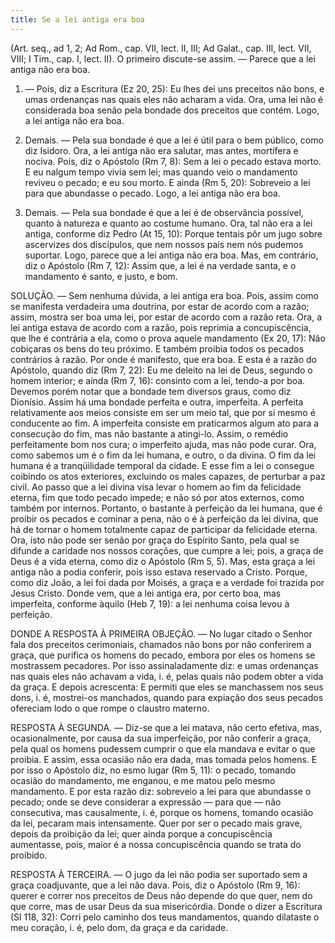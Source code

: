 ```yaml
---
title: Se a lei antiga era boa
---
```


(Art. seq., ad 1, 2; Ad Rom., cap. VII, lect. II, III; Ad Galat., cap. III, lect. VII, VIII; I Tim., cap. I, lect. II).
  O primeiro discute-se assim. — Parece que a lei antiga não era boa.  

1. — Pois, diz a Escritura (Ez 20, 25): Eu lhes dei uns preceitos não bons, e umas ordenanças nas quais eles não acharam a vida. Ora, uma lei não é considerada boa senão pela bondade dos preceitos que contém. Logo, a lei antiga não era boa.  

2. Demais. — Pela sua bondade é que a lei é útil para o bem público, como diz Isidoro. Ora, a lei antiga não era salutar, mas antes, mortífera e nociva. Pois, diz o Apóstolo (Rm 7, 8): Sem a lei o pecado estava morto. E eu nalgum tempo vivia sem lei; mas quando veio o mandamento reviveu o pecado; e eu sou morto. E ainda (Rm 5, 20): Sobreveio a lei para que abundasse o pecado. Logo, a lei antiga não era boa.  

3. Demais. — Pela sua bondade é que a lei é de observância possível, quanto à natureza e quanto ao costume humano. Ora, tal não era a lei antiga, conforme diz Pedro (At 15, 10): Porque tentais pôr um jugo sobre ascervizes dos discípulos, que nem nossos pais nem nós pudemos suportar. Logo, parece que a lei antiga não era boa.  Mas, em contrário, diz o Apóstolo (Rm 7, 12): Assim que, a lei é na verdade santa, e o mandamento é santo, e justo, e bom.  

SOLUÇÃO. — Sem nenhuma dúvida, a lei antiga era boa. Pois, assim como se manifesta verdadeira uma doutrina, por estar de acordo com a razão; assim, mostra ser boa uma lei, por estar de acordo com a razão reta. Ora, a lei antiga estava de acordo com a razão, pois reprimia a concupiscência, que lhe é contrária a ela, como o prova aquele mandamento (Ex 20, 17): Não cobiçaras os bens do teu próximo. E também proibia todos os pecados contrários à razão. Por onde é manifesto, que era boa. E esta é a razão do Apóstolo, quando diz (Rm 7, 22): Eu me deleito na lei de Deus, segundo o homem interior; e ainda (Rm 7, 16): consinto com a lei, tendo-a por boa.  Devemos porém notar que a bondade tem diversos graus, como diz Dionísio. Assim há uma bondade perfeita e outra, imperfeita. A perfeita relativamente aos meios consiste em ser um meio tal, que por si mesmo é conducente ao fim. A imperfeita consiste em praticarmos algum ato para a consecução do fim, mas não bastante a atingi-lo. Assim, o remédio perfeitamente bom nos cura; o imperfeito ajuda, mas não pode curar.  Ora, como sabemos um é o fim da lei humana, e outro, o da divina. O fim da lei humana é a tranqüilidade temporal da cidade. E esse fim a lei o consegue coibindo os atos exteriores, excluindo os males capazes, de perturbar a paz civil. Ao passo que a lei divina visa levar o homem ao fim da felicidade eterna, fim que todo pecado impede; e não só por atos externos, como também por internos. Portanto, o bastante à perfeição da lei humana, que é proibir os pecados e cominar a pena, não o é à perfeição da lei divina, que há de tornar o homem totalmente capaz de participar da felicidade eterna. Ora, isto não pode ser senão por graça do Espírito Santo, pela qual se difunde a caridade nos nossos corações, que cumpre a lei; pois, a graça de Deus é a vida eterna, como diz o Apóstolo (Rm 5, 5). Mas, esta graça a lei antiga não a podia conferir, pois isso estava reservado a Cristo. Porque, como diz João, a lei foi dada por Moisés, a graça e a verdade foi trazida por Jesus Cristo. Donde vem, que a lei antiga era, por certo boa, mas imperfeita, conforme àquilo (Heb 7, 19): a lei nenhuma coisa levou à perfeição.  

DONDE A RESPOSTA À PRIMEIRA OBJEÇÃO. — No lugar citado o Senhor fala dos preceitos cerimoniais, chamados não bons por não conferirem a graça, que purifica os homens do pecado, embora por eles os homens se mostrassem pecadores. Por isso assinaladamente diz: e umas ordenanças nas quais eles não achavam a vida, i. é, pelas quais não podem obter a vida da graça. E depois acrescenta: E permiti que eles se manchassem nos seus dons, i. é, mostrei-os manchados, quando para expiação dos seus pecados ofereciam lodo o que rompe o claustro materno.  

RESPOSTA À SEGUNDA. — Diz-se que a lei matava, não certo efetiva, mas, ocasionalmente, por causa da sua imperfeição, por não conferir a graça, pela qual os homens pudessem cumprir o que ela mandava e evitar o que proibia. E assim, essa ocasião não era dada, mas tomada pelos homens. E por isso o Apóstolo diz, no esmo lugar (Rm 5, 11): o pecado, tomando ocasião do mandamento, me enganou, e me matou pelo mesmo mandamento. E por esta razão diz: sobreveio a lei para que abundasse o pecado; onde se deve considerar a expressão — para que — não consecutiva, mas causalmente, i. é, porque os homens, tomando ocasião da lei, pecaram mais intensamente. Quer por ser o pecado mais grave, depois da proibição da lei; quer ainda porque a concupiscência aumentasse, pois, maior é a nossa concupiscência quando se trata do proibido.  

RESPOSTA À TERCEIRA. — O jugo da lei não podia ser suportado sem a graça coadjuvante, que a lei não dava. Pois, diz o Apóstolo (Rm 9, 16): querer e correr nos preceitos de Deus não depende do que quer, nem do que corre, mas de usar Deus da sua misericórdia. Donde o dizer a Escritura (Sl 118, 32): Corri pelo caminho dos teus mandamentos, quando dilataste o meu coração, i. é, pelo dom, da graça e da caridade.
